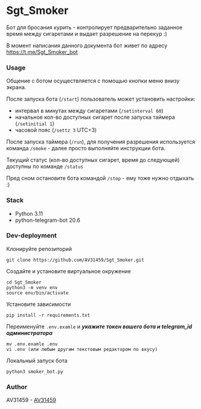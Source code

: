 # Sgt_Smoker

Бот для бросания курить - контролирует предварительно заданное время между сигаретами и выдает разрешение на перекур :) 

В момент написания данного документа бот живет по адресу https://t.me/Sgt_Smoker_bot

### Usage

Общение с ботом осуществляется с помощью кнопки меню внизу экрана. 

После запуска бота (`/start`) пользователь может установить настройки:
- интервал в минутах между сигаретами (`/setinterval 60`)
- начальное кол-во доступных сигарет после запуска таймера (`/setinitial 1`)
- часовой пояс (`/settz 3` UTC+3)

После запуска таймера (`/run`), для получения разрешения используется команда `/smoke` - далее просто выполняйте инструкции бота.

Текущий статус (кол-во доступных сигарет, время до следующей) доступны по команде `/status`

Пред сном остановите бота командой `/stop` - ему тоже нужно отдыхать :)

### Stack

- Python 3.11
- python-telegram-bot 20.6

### Dev-deployment

Клонируйте репозиторий
```
git clone https://github.com/AV31459/Sgt_Smoker.git
```
Создайте и установите виртуальное окружение
```
cd Sgt_Smoker
python3 -m venv env
source env/bin/activate
```
Установите зависимости
```
pip install -r requirements.txt
```
Переименуйте `.env.examle` и ***укажите токен вашего бота и telegram_id администратора***
```
mv .env.examle .env
vi .env (или любым другим текстовым редактором по вкусу)
```
Локальный запуск бота
```
python3 smoker_bot.py
```

### Author

AV31459 - [AV31459](https://github.com/AV31459)  

